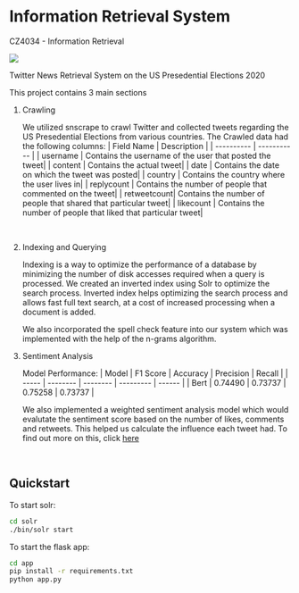 # Information Retrieval System

CZ4034 - Information Retrieval

![](./assets/banner.png)

Twitter News Retrieval System on the US Presedential Elections 2020

This project contains 3 main sections
1. Crawling

    We utilized snscrape to crawl Twitter and collected tweets regarding the US Presedential Elections from various countries.
    The Crawled data had the following columns:
    | Field Name | Description |
    | ---------- | ----------- |
    | username   | Contains the username of the user that posted the tweet|
    | content    | Contains the actual tweet|
    | date       | Contains the date on which the tweet was posted|
    | country    | Contains the country where the user lives in|
    | replycount | Contains the number of people that commented on the tweet|
    | retweetcount| Contains the number of people that shared that particular tweet|
    | likecount  | Contains the number of people that liked that particular tweet|
<br/>

2. Indexing and Querying
    
    Indexing is a way to optimize the performance of a database by minimizing the number of disk accesses required when a query is processed.  We created an inverted index using Solr to optimize the search
    process. Inverted index helps optimizing the search process and allows fast full text search, at a cost of increased processing when a document is added.

    We also incorporated the spell check feature into our system which was implemented with the help of the n-grams algorithm.

3. Sentiment Analysis

    Model Performance:
    | Model | F1 Score | Accuracy | Precision | Recall |
    | ----- | -------- | -------- | --------- | ------ |
    | Bert  | 0.74490  | 0.73737  | 0.75258   | 0.73737 |
    

    We also implemented a weighted sentiment analysis model which would evalutate the sentiment score based on the number of likes, comments and retweets. This helped us calculate the influence each tweet had. To find out more on this, click [here](./docs/report.pdf)
<br/>

## Quickstart

To start solr:

```bash
cd solr
./bin/solr start
```

To start the flask app:

```bash
cd app
pip install -r requirements.txt
python app.py
```
